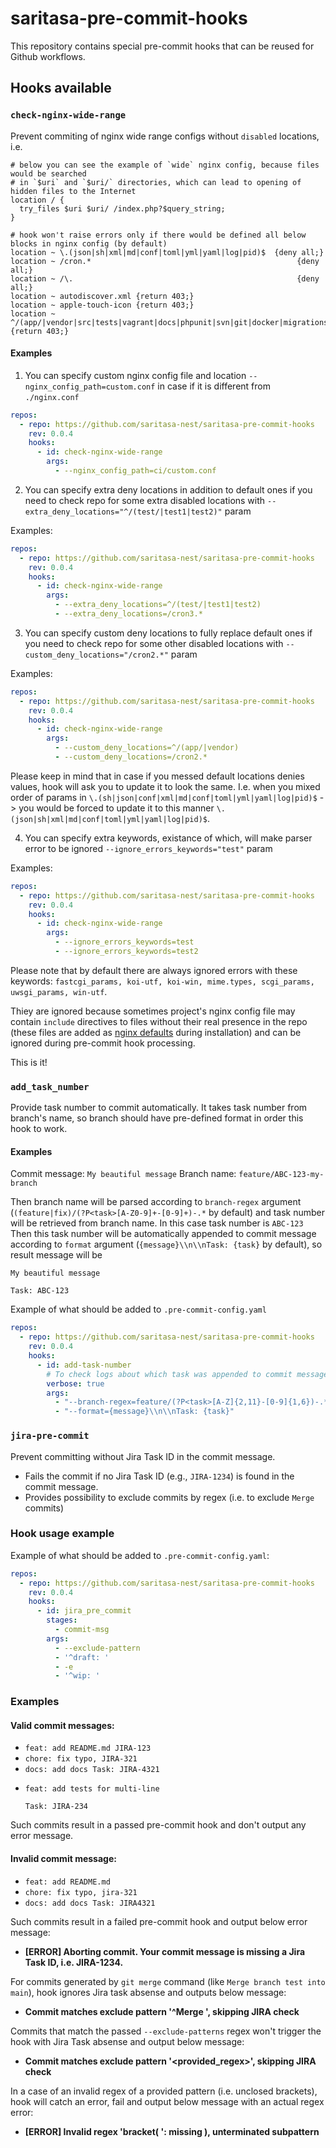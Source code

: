 # saritasa-pre-commit-hooks

This repository contains special pre-commit hooks that can be reused for Github workflows.

## Hooks available

### `check-nginx-wide-range`

Prevent commiting of nginx wide range configs without `disabled` locations, i.e.

```
# below you can see the example of `wide` nginx config, because files would be searched
# in `$uri` and `$uri/` directories, which can lead to opening of hidden files to the Internet
location / {
  try_files $uri $uri/ /index.php?$query_string;
}

# hook won't raise errors only if there would be defined all below blocks in nginx config (by default)
location ~ \.(json|sh|xml|md|conf|toml|yml|yaml|log|pid)$  {deny all;}
location ~ /cron.*                                              {deny all;}
location ~ /\.                                                  {deny all;}
location ~ autodiscover.xml {return 403;}
location ~ apple-touch-icon {return 403;}
location ~ ^/(app/|vendor|src|tests|vagrant|docs|phpunit|svn|git|docker|migrations|Makefile) {return 403;}
```

#### Examples

1. You can specify custom nginx config file and location `--nginx_config_path=custom.conf`  in case if it is different from `./nginx.conf`

```yaml
repos:
  - repo: https://github.com/saritasa-nest/saritasa-pre-commit-hooks
    rev: 0.0.4
    hooks:
      - id: check-nginx-wide-range
        args:
          - --nginx_config_path=ci/custom.conf
```

2. You can specify extra deny locations in addition to default ones if you need to check repo for some extra disabled locations with `--extra_deny_locations="^/(test/|test1|test2)"` param

Examples:

```yaml
repos:
  - repo: https://github.com/saritasa-nest/saritasa-pre-commit-hooks
    rev: 0.0.4
    hooks:
      - id: check-nginx-wide-range
        args:
          - --extra_deny_locations=^/(test/|test1|test2)
          - --extra_deny_locations=/cron3.*
```

3. You can specify custom deny locations to fully replace default ones if you need to check repo for some other disabled locations with `--custom_deny_locations="/cron2.*"` param

Examples:

```yaml
repos:
  - repo: https://github.com/saritasa-nest/saritasa-pre-commit-hooks
    rev: 0.0.4
    hooks:
      - id: check-nginx-wide-range
        args:
          - --custom_deny_locations=^/(app/|vendor)
          - --custom_deny_locations=/cron2.*
```

Please keep in mind that in case if you messed default locations denies values, hook will ask you to update it to look the same. I.e. when you mixed order of params in `\.(sh|json|conf|xml|md|conf|toml|yml|yaml|log|pid)$` -> you would be forced to update it to this manner `\.(json|sh|xml|md|conf|toml|yml|yaml|log|pid)$`.

4. You can specify extra keywords, existance of which, will make parser error to be ignored `--ignore_errors_keywords="test"` param

Examples:

```yaml
repos:
  - repo: https://github.com/saritasa-nest/saritasa-pre-commit-hooks
    rev: 0.0.4
    hooks:
      - id: check-nginx-wide-range
        args:
          - --ignore_errors_keywords=test
          - --ignore_errors_keywords=test2
```

Please note that by default there are always ignored errors with these keywords: `fastcgi_params, koi-utf, koi-win, mime.types, scgi_params, uwsgi_params, win-utf`.

Thiey are ignored because sometimes project's nginx config file may contain `include` directives to files without their real presence in the repo (these files are added as [nginx defaults](https://github.com/nginx/nginx/tree/master/conf) during installation) and can be ignored during pre-commit hook processing.

This is it!

### `add_task_number`

Provide task number to commit automatically. It takes task number from branch's name, so branch should have pre-defined
format in order this hook to work.

#### Examples

Commit message: `My beautiful message`
Branch name: `feature/ABC-123-my-branch`

Then branch name will be parsed according to `branch-regex` argument (`(feature|fix)/(?P<task>[A-Z0-9]+-[0-9]+)-.*` by default) and task number will be retrieved from branch name. In this case task number is `ABC-123`
Then this task number will be automatically appended to commit message according to `format` argument
(`{message}\\n\\nTask: {task}` by default), so result message will be
```
My beautiful message

Task: ABC-123
```

Example of what should be added to `.pre-commit-config.yaml`

```yaml
repos:
  - repo: https://github.com/saritasa-nest/saritasa-pre-commit-hooks
    rev: 0.0.4
    hooks:
      - id: add-task-number
        # To check logs about which task was appended to commit message
        verbose: true
        args:
          - "--branch-regex=feature/(?P<task>[A-Z]{2,11}-[0-9]{1,6})-.*"
          - "--format={message}\\n\\nTask: {task}"
```

### `jira-pre-commit`

Prevent committing without Jira Task ID in the commit message.

- Fails the commit if no Jira Task ID (e.g., `JIRA-1234`) is found in the commit message.
- Provides possibility to exclude commits by regex (i.e. to exclude `Merge ` commits)

### Hook usage example

Example of what should be added to `.pre-commit-config.yaml`:

```yaml
repos:
  - repo: https://github.com/saritasa-nest/saritasa-pre-commit-hooks
    rev: 0.0.4
    hooks:
      - id: jira_pre_commit
        stages:
          - commit-msg
        args:
          - --exclude-pattern
          - '^draft: '
          - -e
          - '^wip: '
```

### Examples

#### Valid commit messages:

- `feat: add README.md JIRA-123`
- `chore: fix typo, JIRA-321`
- `docs: add docs Task: JIRA-4321`
- ```
  feat: add tests for multi-line

  Task: JIRA-234
  ```

Such commits result in a passed pre-commit hook and don't output any error message.

#### Invalid commit message:

- `feat: add README.md`
- `chore: fix typo, jira-321`
- `docs: add docs Task: JIRA4321`

Such commits result in a failed pre-commit hook and output below error message:

- **[ERROR] Aborting commit. Your commit message is missing a Jira Task ID, i.e. JIRA-1234.**

For commits generated by `git merge` command (like `Merge branch test into main`), hook ignores Jira task absense and outputs below message:

- **Commit matches exclude pattern '^Merge ', skipping JIRA check**

Commits that match the passed `--exclude-patterns` regex won't trigger the hook with Jira Task absense and output below message:

- **Commit matches exclude pattern '<provided_regex>', skipping JIRA check**

In a case of an invalid regex of a provided pattern (i.e. unclosed brackets), hook will catch an error, fail and output below message with an actual regex error:

- **[ERROR] Invalid regex 'bracket( ': missing ), unterminated subpattern**
